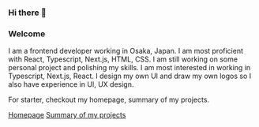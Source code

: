 ### Hi there 👋
### Welcome

I am a frontend developer working in Osaka, Japan. I am most proficient with React, Typescript, Next.js, HTML, CSS. I am still working on some personal project and polishing my skills. I am most interested in working in Typescript, Next.js, React. I design my own UI and draw my own logos so I also have experience in UI, UX design.

For starter, checkout my homepage, summary of my projects.

[Homepage](https://hasuzawa.github.io/homepage/)
[Summary of my projects](https://github.com/Hasuzawa/central_repository)

<!--
**Hasuzawa/Hasuzawa** is a ✨ _special_ ✨ repository because its `README.md` (this file) appears on your GitHub profile.

Here are some ideas to get you started:

- 🔭 I’m currently working on ...
- 🌱 I’m currently learning ...
- 👯 I’m looking to collaborate on ...
- 🤔 I’m looking for help with ...
- 💬 Ask me about ...
- 📫 How to reach me: ...
- 😄 Pronouns: ...
- ⚡ Fun fact: ...
-->
